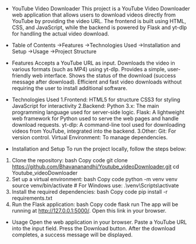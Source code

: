 * YouTube Video Downloader
This project is a YouTube Video Downloader web application that allows users to download videos directly from YouTube by providing the video URL. The frontend is built using HTML, CSS, and JavaScript, while the backend is powered by Flask and yt-dlp for handling the actual video download.

* Table of Contents
->Features
->Technologies Used
->Installation and Setup
->Usage
->Project Structure

* Features
Accepts a YouTube URL as input.
Downloads the video in various formats (such as MP4) using yt-dlp.
Provides a simple, user-friendly web interface.
Shows the status of the download (success message after download).
Efficient and fast video downloads without requiring the user to install additional software.

* Technologies Used
1.Frontend:
HTML5 for structure
CSS3 for styling
JavaScript for interactivity
2.Backend:
Python 3.x: The main programming language used for server-side logic.
Flask: A lightweight web framework for Python used to serve the web pages and handle download requests.
yt-dlp: A command-line tool used for downloading videos from YouTube, integrated into the backend.
3.Other:
Git: For version control.
Virtual Environment: To manage dependencies.

* Installation and Setup
To run the project locally, follow the steps below:

1. Clone the repository:
bash
Copy code
git clone https://github.com/Bhavananandhi/Youtube_videoDownloader.git
cd Youtube_videoDownloader
2. Set up a virtual environment:
bash
Copy code
python -m venv venv
source venv/bin/activate  # For Windows use: .\venv\Scripts\activate
3. Install the required dependencies:
bash
Copy code
pip install -r requirements.txt
4. Run the Flask application:
bash
Copy code
flask run
The app will be running at http://127.0.0.1:5000/. Open this link in your browser.

* Usage
Open the web application in your browser.
Paste a YouTube URL into the input field.
Press the Download button.
After the download completes, a success message will be displayed.
